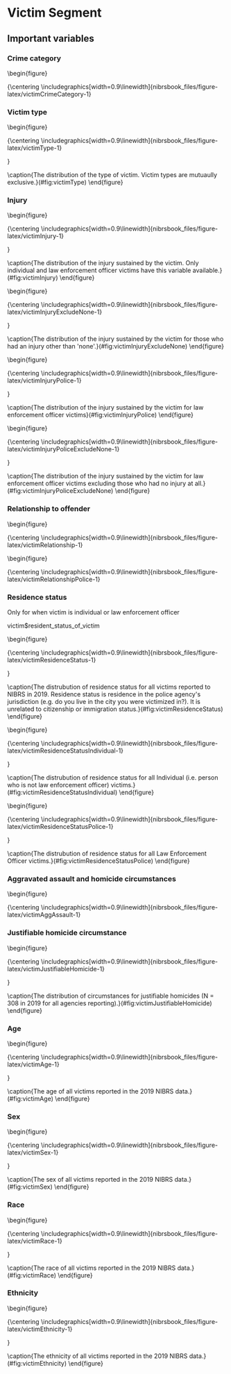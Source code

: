 # Victim Segment





## Important variables

### Crime category

\begin{figure}

{\centering \includegraphics[width=0.9\linewidth]{nibrsbook_files/figure-latex/victimCrimeCategory-1} 


### Victim type

\begin{figure}

{\centering \includegraphics[width=0.9\linewidth]{nibrsbook_files/figure-latex/victimType-1} 

}

\caption{The distribution of the type of victim. Victim types are mutuaully exclusive.}(\#fig:victimType)
\end{figure}


### Injury

\begin{figure}

{\centering \includegraphics[width=0.9\linewidth]{nibrsbook_files/figure-latex/victimInjury-1} 

}

\caption{The distribution of the injury sustained by the victim. Only individual and law enforcement officer victims have this variable available.}(\#fig:victimInjury)
\end{figure}

\begin{figure}

{\centering \includegraphics[width=0.9\linewidth]{nibrsbook_files/figure-latex/victimInjuryExcludeNone-1} 

}

\caption{The distribution of the injury sustained by the victim for those who had an injury other than 'none'.}(\#fig:victimInjuryExcludeNone)
\end{figure}


\begin{figure}

{\centering \includegraphics[width=0.9\linewidth]{nibrsbook_files/figure-latex/victimInjuryPolice-1} 

}

\caption{The distribution of the injury sustained by the victim for law enforcement officer victims}(\#fig:victimInjuryPolice)
\end{figure}

\begin{figure}

{\centering \includegraphics[width=0.9\linewidth]{nibrsbook_files/figure-latex/victimInjuryPoliceExcludeNone-1} 

}

\caption{The distribution of the injury sustained by the victim for law enforcement officer victims excluding those who had no injury at all.}(\#fig:victimInjuryPoliceExcludeNone)
\end{figure}

### Relationship to offender

\begin{figure}

{\centering \includegraphics[width=0.9\linewidth]{nibrsbook_files/figure-latex/victimRelationship-1} 

\begin{figure}

{\centering \includegraphics[width=0.9\linewidth]{nibrsbook_files/figure-latex/victimRelationshipPolice-1} 

### Residence status

Only for when victim is individual or law enforcement officer

victim$resident_status_of_victim

\begin{figure}

{\centering \includegraphics[width=0.9\linewidth]{nibrsbook_files/figure-latex/victimResidenceStatus-1} 

}

\caption{The distrubution of residence status for all victims reported to NIBRS in 2019. Residence status is residence in the police agency's jurisdiction (e.g. do you live in the city you were victimized in?). It is unrelated to citizenship or immigration status.}(\#fig:victimResidenceStatus)
\end{figure}

\begin{figure}

{\centering \includegraphics[width=0.9\linewidth]{nibrsbook_files/figure-latex/victimResidenceStatusIndividual-1} 

}

\caption{The distrubution of residence status for all Individual (i.e. person who is not law enforcement officer) victims.}(\#fig:victimResidenceStatusIndividual)
\end{figure}

\begin{figure}

{\centering \includegraphics[width=0.9\linewidth]{nibrsbook_files/figure-latex/victimResidenceStatusPolice-1} 

}

\caption{The distrubution of residence status for all Law Enforcement Officer victims.}(\#fig:victimResidenceStatusPolice)
\end{figure}

### Aggravated assault and homicide circumstances

\begin{figure}

{\centering \includegraphics[width=0.9\linewidth]{nibrsbook_files/figure-latex/victimAggAssault-1} 



### Justifiable homicide circumstance

\begin{figure}

{\centering \includegraphics[width=0.9\linewidth]{nibrsbook_files/figure-latex/victimJustifiableHomicide-1} 

}

\caption{The distribution of circumstances for justifiable homicides (N = 308 in 2019 for all agencies reporting).}(\#fig:victimJustifiableHomicide)
\end{figure}

### Age

\begin{figure}

{\centering \includegraphics[width=0.9\linewidth]{nibrsbook_files/figure-latex/victimAge-1} 

}

\caption{The age of all victims reported in the 2019 NIBRS data.}(\#fig:victimAge)
\end{figure}


### Sex

\begin{figure}

{\centering \includegraphics[width=0.9\linewidth]{nibrsbook_files/figure-latex/victimSex-1} 

}

\caption{The sex of all victims reported in the 2019 NIBRS data.}(\#fig:victimSex)
\end{figure}


### Race

\begin{figure}

{\centering \includegraphics[width=0.9\linewidth]{nibrsbook_files/figure-latex/victimRace-1} 

}

\caption{The race of all victims reported in the 2019 NIBRS data.}(\#fig:victimRace)
\end{figure}

### Ethnicity

\begin{figure}

{\centering \includegraphics[width=0.9\linewidth]{nibrsbook_files/figure-latex/victimEthnicity-1} 

}

\caption{The ethnicity of all victims reported in the 2019 NIBRS data.}(\#fig:victimEthnicity)
\end{figure}



